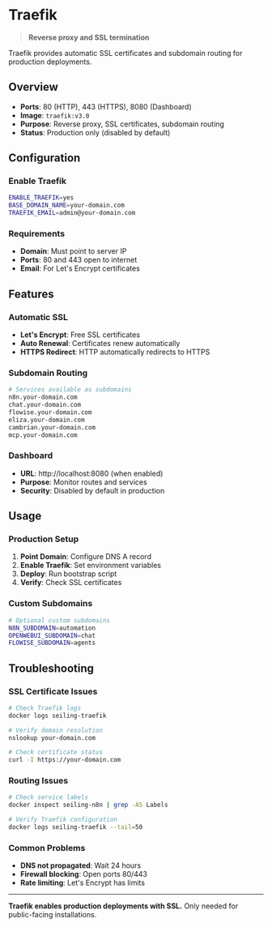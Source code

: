 # Traefik

> **Reverse proxy and SSL termination**

Traefik provides automatic SSL certificates and subdomain routing for production deployments.

## Overview

- **Ports**: 80 (HTTP), 443 (HTTPS), 8080 (Dashboard)
- **Image**: `traefik:v3.0`
- **Purpose**: Reverse proxy, SSL certificates, subdomain routing
- **Status**: Production only (disabled by default)

## Configuration

### Enable Traefik
```bash
ENABLE_TRAEFIK=yes
BASE_DOMAIN_NAME=your-domain.com
TRAEFIK_EMAIL=admin@your-domain.com
```

### Requirements
- **Domain**: Must point to server IP
- **Ports**: 80 and 443 open to internet
- **Email**: For Let's Encrypt certificates

## Features

### Automatic SSL
- **Let's Encrypt**: Free SSL certificates
- **Auto Renewal**: Certificates renew automatically
- **HTTPS Redirect**: HTTP automatically redirects to HTTPS

### Subdomain Routing
```bash
# Services available as subdomains
n8n.your-domain.com
chat.your-domain.com
flowise.your-domain.com
eliza.your-domain.com
cambrian.your-domain.com
mcp.your-domain.com
```

### Dashboard
- **URL**: http://localhost:8080 (when enabled)
- **Purpose**: Monitor routes and services
- **Security**: Disabled by default in production

## Usage

### Production Setup
1. **Point Domain**: Configure DNS A record
2. **Enable Traefik**: Set environment variables
3. **Deploy**: Run bootstrap script
4. **Verify**: Check SSL certificates

### Custom Subdomains
```bash
# Optional custom subdomains
N8N_SUBDOMAIN=automation
OPENWEBUI_SUBDOMAIN=chat
FLOWISE_SUBDOMAIN=agents
```

## Troubleshooting

### SSL Certificate Issues
```bash
# Check Traefik logs
docker logs seiling-traefik

# Verify domain resolution
nslookup your-domain.com

# Check certificate status
curl -I https://your-domain.com
```

### Routing Issues
```bash
# Check service labels
docker inspect seiling-n8n | grep -A5 Labels

# Verify Traefik configuration
docker logs seiling-traefik --tail=50
```

### Common Problems
- **DNS not propagated**: Wait 24 hours
- **Firewall blocking**: Open ports 80/443
- **Rate limiting**: Let's Encrypt has limits

---

**Traefik enables production deployments with SSL.** Only needed for public-facing installations. 
